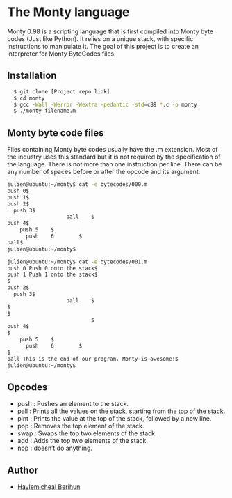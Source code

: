 
# The Monty language

Monty 0.98 is a scripting language that is first compiled into Monty byte codes (Just like Python). It relies on a unique stack, with specific instructions to manipulate it. The goal of this project is to create an interpreter for Monty ByteCodes files.





## Installation



```bash
  $ git clone [Project repo link]
  $ cd monty
  $ gcc -Wall -Werror -Wextra -pedantic -std=c89 *.c -o monty
  $ ./monty filename.m
```

    
## Monty byte code files
Files containing Monty byte codes usually have the .m extension. Most of the industry uses this standard but it is not required by the specification of the language. There is not more than one instruction per line. There can be any number of spaces before or after the opcode and its argument:

```bash  
julien@ubuntu:~/monty$ cat -e bytecodes/000.m
push 0$
push 1$
push 2$
  push 3$
                   pall    $
push 4$
    push 5    $
      push    6        $
pall$
julien@ubuntu:~/monty$
```

```bash
julien@ubuntu:~/monty$ cat -e bytecodes/001.m
push 0 Push 0 onto the stack$
push 1 Push 1 onto the stack$
$
push 2$
  push 3$
                   pall    $
$
$
                           $
push 4$
$
    push 5    $
      push    6        $
$
pall This is the end of our program. Monty is awesome!$
julien@ubuntu:~/monty$
```

## Opcodes

- push : Pushes an element to the stack.
- pall : Prints all the values on the stack, starting from the top of the stack.
- pint : Prints the value at the top of the stack, followed by a new line.
- pop : Removes the top element of the stack.
- swap : Swaps the top two elements of the stack.
- add : Adds the top two elements of the stack.
- nop : doesn’t do anything.




## Author

- [Haylemicheal Berihun](https://www.linkedin.com/in/haylemicheal-berihun-a20320aa)


